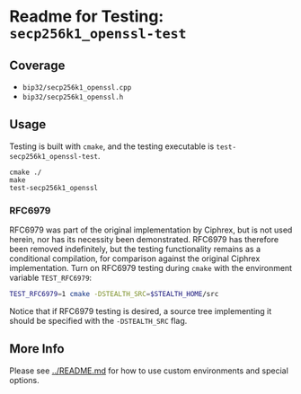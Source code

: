 # Readme for Testing: `secp256k1_openssl-test`

## Coverage

* `bip32/secp256k1_openssl.cpp`
* `bip32/secp256k1_openssl.h`

## Usage

Testing is built with `cmake`, and the testing executable
is `test-secp256k1_openssl-test`.

```
cmake ./
make
test-secp256k1_openssl
```

### RFC6979

RFC6979 was part of the original implementation by Ciphrex,
but is not used herein, nor has its necessity been demonstrated.
RFC6979 has therefore been removed indefinitely, but the testing
functionality remains as a conditional compilation, for comparison against the
original Ciphrex implementation. Turn on RFC6979 testing during `cmake`
with the environment variable `TEST_RFC6979`:

```sh
TEST_RFC6979=1 cmake -DSTEALTH_SRC=$STEALTH_HOME/src
```

Notice that if RFC6979 testing is desired, a source tree implementing
it should be specified with the `-DSTEALTH_SRC` flag.

## More Info

Please see [../README.md](../README.md) for how to use
custom environments and special options.
